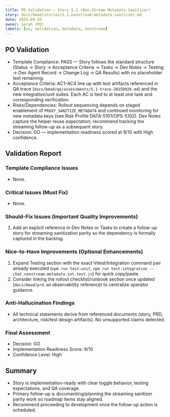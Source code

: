 ```yaml
---
title: PO Validation — Story 5.1 (Non-Stream Metadata Sanitizer)
story: docs/bmad/stories/5.1.nonstream-metadata-sanitizer.md
date: 2025-09-26
owner: Sarah (PO)
labels: [po, validation, metadata, nonstream]
---
```


## PO Validation

- Template Compliance: PASS — Story follows the standard structure (Status → Story → Acceptance Criteria → Tasks → Dev Notes → Testing → Dev Agent Record → Change Log → QA Results) with no placeholder text remaining.
- Acceptance Criteria: AC1–AC4 line up with test artifacts referenced in QA trace (`docs/bmad/qa/assessments/5.1-trace-20250926.md`) and the new integration/unit suites. Each AC is tied to at least one task and corresponding verification.
- Risks/Dependencies: Rollout sequencing depends on staged enablement of `PROXY_SANITIZE_METADATA` and continued monitoring for new metadata keys (see Risk Profile DATA-5101/OPS-5102). Dev Notes capture the helper reuse expectation; recommend tracking the streaming follow-up as a subsequent story.
- Decision: GO — implementation readiness scored at 9/10 with High confidence.

## Validation Report

### Template Compliance Issues

- None.

### Critical Issues (Must Fix)

- None.

### Should-Fix Issues (Important Quality Improvements)

1. Add an explicit reference in Dev Notes or Tasks to create a follow-up story for streaming sanitization parity so the dependency is formally captured in the backlog.

### Nice-to-Have Improvements (Optional Enhancements)

1. Expand Testing section with the exact Vitest/Integration command pair already executed (`npm run test:unit`, `npm run test:integration -- chat.nonstream.metadata.int.test.js`) for quick copy/paste.
2. Consider linking the rollout checklist/runbook section once updated (`docs/bmad/prd.md` observability reference) to centralize operator guidance.

### Anti-Hallucination Findings

- All technical statements derive from referenced documents (story, PRD, architecture, risk/test design artifacts). No unsupported claims detected.

### Final Assessment

- Decision: GO
- Implementation Readiness Score: 9/10
- Confidence Level: High

## Summary

- Story is implementation-ready with clear toggle behavior, testing expectations, and QA coverage.
- Primary follow-up is documenting/planning the streaming sanitizer parity work so roadmap items stay aligned.
- Recommend proceeding to development once the follow-up action is scheduled.
